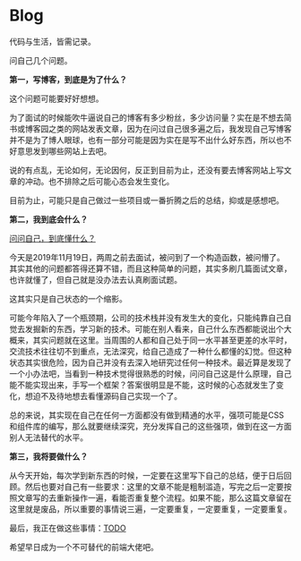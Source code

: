 # Blog
代码与生活，皆需记录。

问自己几个问题。

**第一，写博客，到底是为了什么？**

这个问题可能要好好想想。

为了面试的时候能吹牛逼说自己的博客有多少粉丝，多少访问量？实在是不想去简书或博客园之类的网站发表文章，因为在问过自己很多遍之后，我发现自己写博客并不是为了博人眼球，也有一部分可能是因为实在是写不出什么好东西，所以也不好意思发到哪些网站上去吧。

说的有点乱，无论如何，无论因何，反正到目前为止，还没有要去博客网站上写文章的冲动。也不排除之后可能心态会发生变化。

目前为止，可能只是自己做过一些项目或一番折腾之后的总结，抑或是感想吧。

**第二，我到底会什么？**

[问问自己，到底懂什么？](./前端技术栈.md)

今天是2019年11月19日，两周之前去面试，被问到了一个构造函数，被问懵了。其实其他的问题都答得还算不错，而且这种简单的问题，其实多刷几篇面试文章，也许就懂了，但自己就是没办法去认真刷面试题。

这其实只是自己状态的一个缩影。

可能今年陷入了一个瓶颈期，公司的技术栈并没有发生大的变化，只能纯靠自己自觉去发掘新的东西，学习新的技术。可能在别人看来，自己什么东西都能说出个大概来，其实问题就在这里。当周围的人都和自己处于同一水平甚至更差的水平时，交流技术往往切不到重点，无法深究，给自己造成了一种什么都懂的幻觉。但这种状态其实很危险，因为自己并没有去深入地研究过任何一种技术。最近算是发现了一个小办法吧，当看到一种技术觉得很熟悉的时候，问问自己这是什么原理，自己能不能实现出来，手写一个框架？答案很明显是不能，这时候的心态就发生了变化，想迫不及待地想去看懂源码自己实现一个了。

总的来说，其实现在自己在任何一方面都没有做到精通的水平，强项可能是CSS和组件库的编写，那么就要继续深究，充分发挥自己的这些强项，做到在这一方面别人无法替代的水平。

**第三，我将要做什么？**

从今天开始，每次学到新东西的时候，一定要在这里写下自己的总结，便于日后回顾。然后也要对自己有一些要求：这里的文章不能是粗制滥造，写完之后一定要按照文章写的去重新操作一遍，看能否重复整个流程。如果不能，那么这篇文章留在这里就是废品，所以重要的事情说三遍，一定要重复，一定要重复，一定要重复。

最后，我正在做这些事情：[TODO](./TODO.md)

希望早日成为一个不可替代的前端大佬吧。
